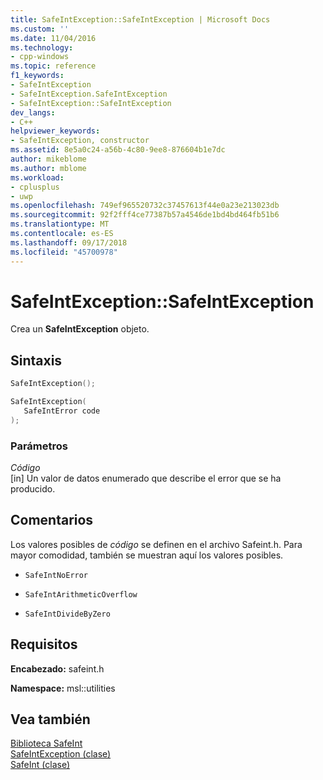 ```yaml
---
title: SafeIntException::SafeIntException | Microsoft Docs
ms.custom: ''
ms.date: 11/04/2016
ms.technology:
- cpp-windows
ms.topic: reference
f1_keywords:
- SafeIntException
- SafeIntException.SafeIntException
- SafeIntException::SafeIntException
dev_langs:
- C++
helpviewer_keywords:
- SafeIntException, constructor
ms.assetid: 8e5a0c24-a56b-4c80-9ee8-876604b1e7dc
author: mikeblome
ms.author: mblome
ms.workload:
- cplusplus
- uwp
ms.openlocfilehash: 749ef965520732c37457613f44e0a23e213023db
ms.sourcegitcommit: 92f2fff4ce77387b57a4546de1bd4bd464fb51b6
ms.translationtype: MT
ms.contentlocale: es-ES
ms.lasthandoff: 09/17/2018
ms.locfileid: "45700978"
---
```

# <a name="safeintexceptionsafeintexception"></a>SafeIntException::SafeIntException

Crea un **SafeIntException** objeto.

## <a name="syntax"></a>Sintaxis

```cpp
SafeIntException();

SafeIntException(
   SafeIntError code
);
```

### <a name="parameters"></a>Parámetros

*Código*<br/>
[in] Un valor de datos enumerado que describe el error que se ha producido.

## <a name="remarks"></a>Comentarios

Los valores posibles de *código* se definen en el archivo Safeint.h. Para mayor comodidad, también se muestran aquí los valores posibles.

- `SafeIntNoError`

- `SafeIntArithmeticOverflow`

- `SafeIntDivideByZero`

## <a name="requirements"></a>Requisitos

**Encabezado:** safeint.h

**Namespace:** msl::utilities

## <a name="see-also"></a>Vea también

[Biblioteca SafeInt](../windows/safeint-library.md)  
[SafeIntException (clase)](../windows/safeintexception-class.md)  
[SafeInt (clase)](../windows/safeint-class.md)